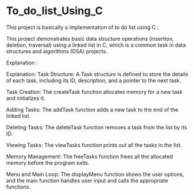 # To_do_list_Using_C
 This project is basically a implementation of to do list using C :

 This project demonstrates basic data structure operations (insertion, deletion, traversal) using a linked list in C, which is a common task in data structures and algorithms (DSA) projects.

 Explanation :

 Explanation:
Task Structure: A Task structure is defined to store the details of each task, including its ID, description, and a pointer to the next task.

Task Creation: The createTask function allocates memory for a new task and initializes it.

Adding Tasks: The addTask function adds a new task to the end of the linked list.

Deleting Tasks: The deleteTask function removes a task from the list by its ID.

Viewing Tasks: The viewTasks function prints out all the tasks in the list.

Memory Management: The freeTasks function frees all the allocated memory before the program exits.

Menu and Main Loop: The displayMenu function shows the user options, and the main function handles user input and calls the appropriate functions.

